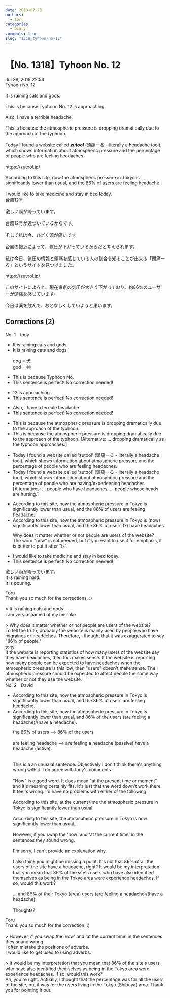 ```yaml
---
date: 2018-07-28
authors:
  - toru
categories:
  - Diary
comments: true
slug: "1318_tyhoon-no-12"
---
```


# 【No. 1318】Tyhoon No. 12
<div class="date">Jul 28, 2018 22:54</div>
<div id="post"><div id="body_show_ori">
Tyhoon No. 12<br/><br/>It is raining cats and gods. <br/><br/>This is because Typhoon No. 12 is approaching.<br/><br/>Also, I have a terrible headache.<br/><br/>This is because the atmospheric pressure is dropping dramatically due to the approach of the typhoon.<br/><br/>Today I found a website called <strong><em>zutool</em></strong> (頭痛ーる - literally a headache tool), which shows information about atmospheric pressure and the percentage of people who are feeling headaches.<br/><br/><a href="https://zutool.jp/" target="_blank">https://zutool.jp/</a><br/><br/>According to this site, now the atmospheric pressure in Tokyo is significantly lower than usual, and the 86% of users are feeling headache.<br/><br/>I would like to take medicine and stay in bed today.
</div></div>

<!-- more -->

<div id="post_ja"><div id="body_show_mo">
台風12号<br/><br/>激しい雨が降っています。<br/><br/>台風12号が近づいているからです。<br/><br/>そして私は今、ひどく頭が痛いです。<br/><br/>台風の接近によって、気圧が下がっているからだと考えられます。<br/><br/>私は今日、気圧の情報と頭痛を感じている人の割合を知ることが出来る「頭痛ーる」というサイトを見つけました。<br/><br/><a href="https://zutool.jp/" target="_blank">https://zutool.jp/</a><br/><br/>このサイトによると、現在東京の気圧が大きく下がっており、約86％のユーザーが頭痛を感じています。<br/><br/>今日は薬を飲んで、おとなしくしていようと思います。
</div></div>

## Corrections (2)
<div id="block"><div class="first_name"> No. 1　<span class="just_name">tony</span></div><div id="block2">
<ul class="correction_field">
<li class="incorrect">It is raining cats and gods.</li>
<li class="corrected correct">
It is raining cats and <span class="f_red">dog</span>s.
<p class="correction_comment">dog = 犬<br/>god = 神</p>
</li>
</ul>
<ul class="correction_field">
<li class="incorrect">This is because Typhoon No.</li>
<li class="corrected perfect">This sentence is perfect! No correction needed!</li>
</ul>
<ul class="correction_field">
<li class="incorrect">12 is approaching.</li>
<li class="corrected perfect">This sentence is perfect! No correction needed!</li>
</ul>
<ul class="correction_field">
<li class="incorrect">Also, I have a terrible headache.</li>
<li class="corrected perfect">This sentence is perfect! No correction needed!</li>
</ul>
<ul class="correction_field">
<li class="incorrect">This is because the atmospheric pressure is dropping dramatically due to the approach of the typhoon.</li>
<li class="corrected correct">
This is because the atmospheric pressure is dropping dramatically due to the approach of the typhoon. [Alternative: ... dropping dramatically as the typhoon approaches.]
</li>
</ul>
<ul class="correction_field">
<li class="incorrect">Today I found a website called 'zutool' (頭痛ーる - literally a headache tool), which shows information about atmospheric pressure and the percentage of people who are feeling headaches.</li>
<li class="corrected correct">
Today I found a website called 'zutool' (頭痛ーる - literally a headache tool), which shows information about atmospheric pressure and the percentage of people who are <span class="f_red">having</span>/<span class="f_red">experiencing</span> headaches. [Alternatives: ... people who have headaches. ... people whose heads are hurting.]
</li>
</ul>
<ul class="correction_field">
<li class="incorrect">According to this site, now the atmospheric pressure in Tokyo is significantly lower than usual, and the 86% of users are feeling headache.</li>
<li class="corrected correct">
According to this site, <span class="f_red"><span class="sline">now</span></span> the atmospheric pressure in Tokyo is (now) significantly lower than usual, and <span class="f_red"><span class="sline">the</span></span> 86% of users (?) <span class="f_red">have</span> headache<span class="f_red">s</span>.
<p class="correction_comment">Why does it matter whether or not people are users of the website?<br/>The word "now" is not needed, but if you want to use it for emphasis, it is better to put it after "is".</p>
</li>
</ul>
<ul class="correction_field">
<li class="incorrect">I would like to take medicine and stay in bed today.</li>
<li class="corrected perfect">This sentence is perfect! No correction needed!</li>
</ul>
<p class="comment_small">
 激しい雨が降っています。
 <br/>
 It is raining hard.
 <br/>
 It is pouring.
</p>

</div><div class="name"><span class="just_name">Toru</span><br>
Thank you so much for the corrections. :)<br/><br/>&gt; It is raining cats and gods.<br/>I am very ashamed of my mistake.<br/><br/>&gt; Why does it matter whether or not people are users of the website?<br/>To tell the truth, probably the website is mainly used by people who have migraines or headaches. Therefore, I thought that it was exaggerated to say "86% of people."
</div>
<div class="name"><span class="just_name">tony</span><br>
If the website is reporting statistics of how many users of the website say they have headaches, then this makes sense. If the website is reporting how many people can be expected to have headaches when the atmospheric pressure is this low, then "users" doesn't make sense. The atmospheric pressure should be expected to affect people the same way whether or not they use the website.
</div>
</div>
<div id="block"><div class="first_name"> No. 2　<span class="just_name">David</span></div><div id="block2">
<ul class="correction_field">
<li class="incorrect">According to this site, now the atmospheric pressure in Tokyo is significantly lower than usual, and the 86% of users are feeling headache.</li>
<li class="corrected correct">
According to this site, now the atmospheric pressure in Tokyo is significantly lower than usual, and 86% of the users (are feeling a headache)/(have a headache).
<p class="correction_comment">the 86% of users --&gt; 86% of the users<br/><br/>are feeling headache --&gt; are feeling a headache (passive) have a headache (active).<br/><br/><br/>This is a an unusual sentence. Objectively I don't think there's anything wrong with it. I do agree with tony's comments.<br/><br/>"Now" is a good word. It does mean "at the present time or moment" and it's meaning certainly fits. It's just that the word down't work there. It feel's wrong. I'd have no problems with either of the following:<br/><br/>According to this site, at the current time the atmospheric pressure in Tokyo is significantly lower than usual<br/><br/>According to this site, the atmospheric pressure in Tokyo is now significantly lower than usual...<br/><br/>However, if you swap the 'now' and 'at the current time' in the sentences they sound wrong.<br/><br/>I'm sorry, I can't provide an explanation why. <br/><br/>I also think you might be missing a point. It's not that 86% of all the users of the site have a headache, right? It would be my interpretation that you mean that 86% of the site's users who have also identified themselves as being in the Tokyo area were experience headaches. If so, would this work?<br/><br/>... and 86% of their Tokyo (area) users (are feeling a headache)/(have a headache).<br/><br/>Thoughts?</p>
</li>
</ul>
</div><div class="name"><span class="just_name">Toru</span><br>
Thank you so much for the correction. :)<br/><br/>&gt; However, if you swap the 'now' and 'at the current time' in the sentences they sound wrong.<br/>I often mistake the positions of adverbs.<br/>I would like to get used to using adverbs.<br/><br/>&gt; It would be my interpretation that you mean that 86% of the site's users who have also identified themselves as being in the Tokyo area were experience headaches. If so, would this work?<br/>Ah, you're right. Actually, I thought that the percentage was for all the users of the site, but it was for the users living in the Tokyo (Shibuya) area. Thank you for pointing it out.
</div>
</div>
